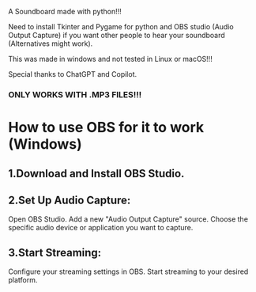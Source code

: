 A Soundboard made with python!!!

Need to install Tkinter and Pygame for python and OBS studio (Audio Output Capture) if you want other people to hear your soundboard (Alternatives might work).

This was made in windows and not tested in Linux or macOS!!!

Special thanks to ChatGPT and Copilot.

### ONLY WORKS WITH .MP3 FILES!!!


# How to use OBS for it to work (Windows)

  ## 1.Download and Install OBS Studio.

  ## 2.Set Up Audio Capture:

  Open OBS Studio.
  Add a new "Audio Output Capture" source.
  Choose the specific audio device or application you want to capture.
  
  ## 3.Start Streaming:

  Configure your streaming settings in OBS.
  Start streaming to your desired platform.
